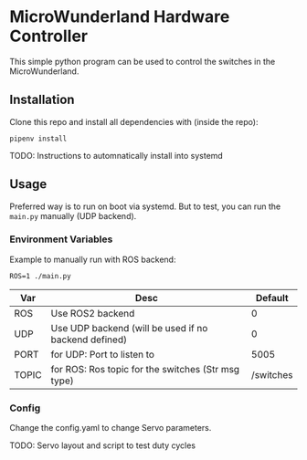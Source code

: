 # MicroWunderland Hardware Controller
This simple python program can be used to control the switches in the MicroWunderland.

## Installation
Clone this repo and install all dependencies with (inside the repo):
```
pipenv install
```
TODO: Instructions to automnatically install into systemd

## Usage
Preferred way is to run on boot via systemd. But to test, you can run the `main.py` manually (UDP backend).

### Environment Variables
Example to manually run with ROS backend:
```
ROS=1 ./main.py
```

| Var   | Desc                                                 | Default   |
|-------|------------------------------------------------------|-----------|
| ROS   | Use ROS2 backend                                     | 0         |
| UDP   | Use UDP backend (will be used if no backend defined) | 0         |
| PORT  | for UDP: Port to listen to                           | 5005      |
| TOPIC | for ROS: Ros topic for the switches (Str msg type)   | /switches |

### Config
Change the config.yaml to change Servo parameters.

TODO: Servo layout and script to test duty cycles

